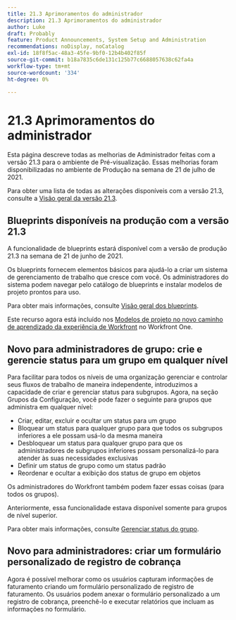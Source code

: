 ```yaml
---
title: 21.3 Aprimoramentos do administrador
description: 21.3 Aprimoramentos do administrador
author: Luke
draft: Probably
feature: Product Announcements, System Setup and Administration
recommendations: noDisplay, noCatalog
exl-id: 18f8f5ac-48a3-45fe-9bf0-12b4b402f85f
source-git-commit: b18a7835c6de131c125b77c6688057638c62fa4a
workflow-type: tm+mt
source-wordcount: '334'
ht-degree: 0%

---
```


# 21.3 Aprimoramentos do administrador

Esta página descreve todas as melhorias de Administrador feitas com a versão 21.3 para o ambiente de Pré-visualização. Essas melhorias foram disponibilizadas no ambiente de Produção na semana de 21 de julho de 2021.

Para obter uma lista de todas as alterações disponíveis com a versão 21.3, consulte a [Visão geral da versão 21.3](../../../product-announcements/product-releases/21.3-release-activity/21-3-release-overview.md).

## Blueprints disponíveis na produção com a versão 21.3

A funcionalidade de blueprints estará disponível com a versão de produção 21.3 na semana de 21 de junho de 2021.

Os blueprints fornecem elementos básicos para ajudá-lo a criar um sistema de gerenciamento de trabalho que cresce com você. Os administradores do sistema podem navegar pelo catálogo de blueprints e instalar modelos de projeto prontos para uso.

Para obter mais informações, consulte [Visão geral dos blueprints](../../../administration-and-setup/blueprints/blueprints-overview.md).

Este recurso agora está incluído nos [Modelos de projeto no novo caminho de aprendizado da experiência de Workfront](https://experienceleague.adobe.com/en/docs/workfront-learn/tutorials-workfront/home) no Workfront One.

## Novo para administradores de grupo: crie e gerencie status para um grupo em qualquer nível

Para facilitar para todos os níveis de uma organização gerenciar e controlar seus fluxos de trabalho de maneira independente, introduzimos a capacidade de criar e gerenciar status para subgrupos. Agora, na seção Grupos da Configuração, você pode fazer o seguinte para grupos que administra em qualquer nível:

* Criar, editar, excluir e ocultar um status para um grupo
* Bloquear um status para qualquer grupo para que todos os subgrupos inferiores a ele possam usá-lo da mesma maneira
* Desbloquear um status para qualquer grupo para que os administradores de subgrupos inferiores possam personalizá-lo para atender às suas necessidades exclusivas
* Definir um status de grupo como um status padrão
* Reordenar e ocultar a exibição dos status de grupo em objetos

Os administradores do Workfront também podem fazer essas coisas (para todos os grupos).

Anteriormente, essa funcionalidade estava disponível somente para grupos de nível superior.

Para obter mais informações, consulte [Gerenciar status do grupo](../../../administration-and-setup/manage-groups/manage-group-statuses/manage-group-statuses.md).

## Novo para administradores: criar um formulário personalizado de registro de cobrança

Agora é possível melhorar como os usuários capturam informações de faturamento criando um formulário personalizado de registro de faturamento. Os usuários podem anexar o formulário personalizado a um registro de cobrança, preenchê-lo e executar relatórios que incluam as informações no formulário.

